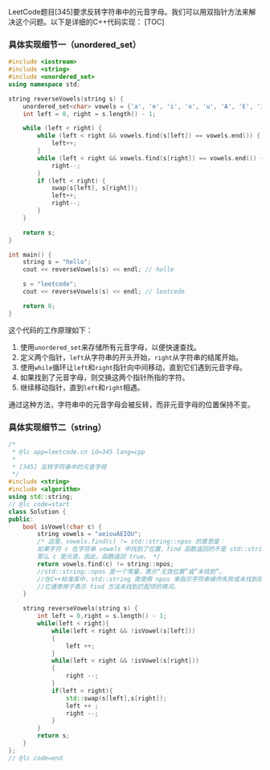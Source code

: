 LeetCode题目[345]要求反转字符串中的元音字母。我们可以用双指针方法来解决这个问题。以下是详细的C++代码实现：
[TOC]

### 具体实现细节一（unordered_set）
```cpp
#include <iostream>
#include <string>
#include <unordered_set>
using namespace std;

string reverseVowels(string s) {
    unordered_set<char> vowels = {'a', 'e', 'i', 'o', 'u', 'A', 'E', 'I', 'O', 'U'};
    int left = 0, right = s.length() - 1;

    while (left < right) {
        while (left < right && vowels.find(s[left]) == vowels.end()) {
            left++;
        }
        while (left < right && vowels.find(s[right]) == vowels.end()) {
            right--;
        }
        if (left < right) {
            swap(s[left], s[right]);
            left++;
            right--;
        }
    }

    return s;
}

int main() {
    string s = "hello";
    cout << reverseVowels(s) << endl; // holle

    s = "leetcode";
    cout << reverseVowels(s) << endl; // leotcede

    return 0;
}
```

这个代码的工作原理如下：

1. 使用`unordered_set`来存储所有元音字母，以便快速查找。
2. 定义两个指针，`left`从字符串的开头开始，`right`从字符串的结尾开始。
3. 使用`while`循环让`left`和`right`指针向中间移动，直到它们遇到元音字母。
4. 如果找到了元音字母，则交换这两个指针所指的字符。
5. 继续移动指针，直到`left`和`right`相遇。

通过这种方法，字符串中的元音字母会被反转，而非元音字母的位置保持不变。

### 具体实现细节二（string）
```c++ 
/*
 * @lc app=leetcode.cn id=345 lang=cpp
 *
 * [345] 反转字符串中的元音字母
 */
#include <string>
#include <algorithm>
using std::string;
// @lc code=start
class Solution {
public:
    bool isVowel(char c) {
        string vowels = "aeiouAEIOU";
        /* 这里，vowels.find(c) != std::string::npos 的意思是：
        如果字符 c 在字符串 vowels 中找到了位置，find 函数返回的不是 std::string::npos，
        那么 c 是元音。因此，函数返回 true。 */
        return vowels.find(c) != string::npos;
        //std::string::npos 是一个常量，表示“无效位置”或“未找到”。
        //在C++标准库中，std::string 类使用 npos 来指示字符串操作失败或未找到指定的子字符串。
        //它通常用于表示 find 方法未找到匹配项的情况。
    }

    string reverseVowels(string s) {
        int left = 0,right = s.length() - 1;
        while(left < right){
            while(left < right && !isVowel(s[left]))
            {
                left ++;
            }
            while(left < right && !isVowel(s[right]))
            {
                right --;
            }
            if(left < right){
                std::swap(s[left],s[right]);
                left ++ ;
                right --;
            }
        }
        return s;
    }
};
// @lc code=end
```